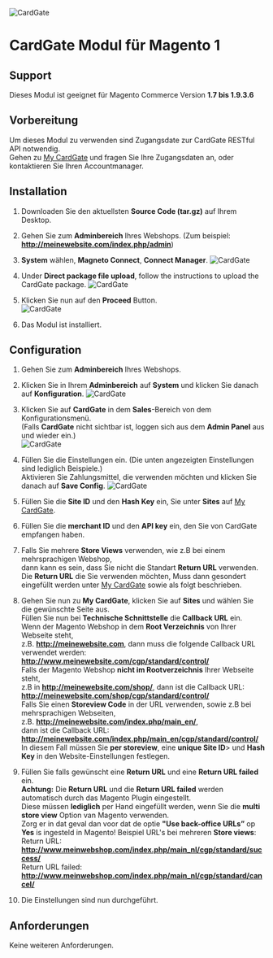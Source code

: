 ![CardGate](https://cdn.curopayments.net/thumb/200/logos/cardgate.png)

# CardGate Modul für Magento 1

## Support

Dieses Modul ist geeignet für Magento Commerce Version **1.7 bis 1.9.3.6**

## Vorbereitung

Um dieses Modul zu verwenden sind Zugangsdate zur CardGate RESTful API notwendig.  
Gehen zu [My CardGate](https://my.cardgate.com/) und fragen Sie Ihre Zugangsdaten an, oder kontaktieren Sie Ihren Accountmanager.

## Installation

1. Downloaden Sie den aktuellsten **Source Code (tar.gz)** auf Ihrem Desktop.

2. Gehen Sie zum **Adminbereich** Ihres Webshops.
(Zum beispiel: **http://meinewebsite.com/index.php/admin**)

3. **System** wählen, **Magneto Connect**, **Connect Manager**.
![CardGate](https://cardgate.com/wp-content/uploads/magento-install-1.png)

4. Under **Direct package file upload**, follow the instructions to upload the CardGate package.
![CardGate](https://cardgate.com/wp-content/uploads/magento-install-2.png)

5. Klicken Sie nun auf den **Proceed** Button.  
![CardGate](https://cardgate.com/wp-content/uploads/magento-install-7.png)

6. Das Modul ist installiert.

## Configuration

1. Gehen Sie zum **Adminbereich** Ihres Webshops.

2. Klicken Sie in Ihrem **Adminbereich** auf **System** und klicken Sie danach auf **Konfiguration**.
   ![CardGate](https://cardgate.com/wp-content/uploads/magento-install-8.png)

3. Klicken Sie auf **CardGate** in dem **Sales**-Bereich von dem Konfigurationsmenü.  
   (Falls **CardGate** nicht sichtbar ist, loggen sich aus dem **Admin Panel** aus und wieder ein.)  
   ![CardGate](https://cardgate.com/wp-content/uploads/magento-install-9.png)

4. Füllen Sie die Einstellungen ein. (Die unten angezeigten Einstellungen sind lediglich Beispiele.)  
   Aktivieren Sie Zahlungsmittel, die verwenden möchten und klicken Sie danach auf **Save Config**.
   ![CardGate](https://cardgate.com/wp-content/uploads/magento-install-10.png)

5. Füllen Sie die **Site ID** und den **Hash Key** ein, Sie unter **Sites** auf [My CardGate](https://my.cardgate.com/).

6. Füllen Sie die **merchant ID** und den **API key** ein, den Sie von CardGate empfangen haben.

7. Falls Sie mehrere **Store Views** verwenden, wie z.B bei einem mehrsprachigen Webshop,  
   dann kann es sein, dass Sie nicht die Standart **Return URL** verwenden.  
   Die **Return URL** die Sie verwenden möchten, Muss dann gesondert eingefüllt werden unter [My CardGate](https://my.cardgate.com/) sowie als folgt beschrieben.  

8. Gehen Sie nun zu **My CardGate**, klicken Sie auf **Sites** und wählen Sie die gewünschte Seite aus.  
   Füllen Sie nun bei **Technische Schnittstelle** die **Callback URL** ein.   
   Wenn der Magento Webshop in dem **Root Verzeichnis** von Ihrer Webseite steht,  
   z.B. **http://meinewebsite.com**, dann muss die folgende Callback URL verwendet werden:  
   **http://www.meinewebsite.com/cgp/standard/control/**  
   Falls der Magento Webshop **nicht im Rootverzeichnis** Ihrer Webseite steht,  
   z.B in **http://meinewebsite.com/shop/**, dann ist die Callback URL: **http://meinewebsite.com/shop/cgp/standard/control/**  
   Falls Sie einen **Storeview Code** in der URL verwenden, sowie z.B bei mehrsprachigen Webseiten,  
   z.B. **http://meinewebsite.com/index.php/main_en/**,  
   dann ist die Callback URL: **http://meinewebsite.com/index.php/main_en/cgp/standard/control/**  
   In diesem Fall müssen Sie **per storeview**, eine **unique Site ID**> und **Hash Key** in den Website-Einstellungen festlegen.  

9. Füllen Sie falls gewünscht eine **Return URL** und eine **Return URL failed** ein.  
   **Achtung:** Die **Return URL** und die **Return URL failed** werden automatisch durch das Magento Plugin eingestellt.  
   Diese müssen **lediglich** per Hand eingefüllt werden, wenn Sie die  **multi store view** Option van Magento verwenden.  
   Zorg er in dat geval dan voor dat de optie **"Use back-­office URLs”** op **Yes** is ingesteld in Magento! 
   Beispiel URL's bei mehreren **Store views**:  
   Return URL: **http://www.meinwebshop.com/index.php/main_nl/cgp/standard/success/**  
   Return URL failed: **http://www.meinwebshop.com/index.php/main_nl/cgp/standard/cancel/**   
   
10. Die Einstellungen sind nun durchgeführt.

## Anforderungen

Keine weiteren Anforderungen. 